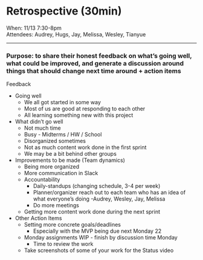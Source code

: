 # Retrospective (30min)
When: 11/13 7:30-8pm  
Attendees: Audrey, Hugs, Jay, Melissa, Wesley, Tianyue   
  
  ---
  
### Purpose: to share their honest feedback on what’s going well, what could be improved, and generate a discussion around things that should change next time around + action items
  
Feedback
- Going well
  - We all got started in some way
  - Most of us are good at responding to each other
  - All learning something new with this project
- What didn’t go well
  - Not much time
  - Busy - Midterms / HW / School
  - Disorganized sometimes
  - Not as much content work done in the first sprint
  - We may be a bit behind other groups
- Improvements to be made (Team dynamics)
  - Being more organized
  - More communication in Slack
  - Accountability
     - Daily-standups (changing schedule, 3-4 per week)
     - Planner/organizer reach out to each team who has an idea of what everyone’s doing
     -Audrey, Wesley, Jay, Melissa
     - Do more meetings
  - Getting more content work done during the next sprint
- Other Action Items
  - Setting more concrete goals/deadlines
    - Especially with the MVP being due next Monday 22
  - Monday assignments WIP - finish by discussion time Monday
    - Time to review the work
  - Take screenshots of some of your work for the Status video

